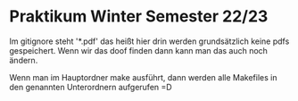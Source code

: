 # Praktikum Winter Semester 22/23
Im gitignore steht '\*.pdf' das heißt hier drin werden grundsätzlich keine pdfs gespeichert. Wenn wir das doof finden dann kann man das auch noch ändern. 

Wenn man im Hauptordner make ausführt, dann werden alle Makefiles in den genannten Unterordnern aufgerufen =D
